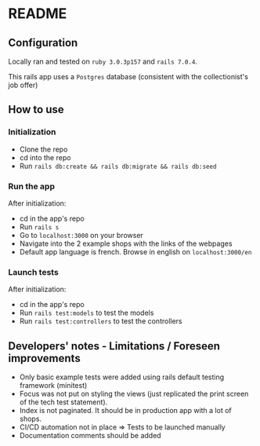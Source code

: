 # README
## Configuration
Locally ran and tested on `ruby 3.0.3p157` and `rails 7.0.4`.

This rails app uses a `Postgres` database (consistent with the collectionist's job offer)
## How to use
### Initialization
- Clone the repo
- cd into the repo
- Run `rails db:create && rails db:migrate && rails db:seed`

### Run the app
After initialization:
- cd in the app's repo
- Run `rails s`
- Go to `localhost:3000` on your browser
- Navigate into the 2 example shops with the links of the webpages
- Default app language is french. Browse in english on `localhost:3000/en`

### Launch tests
After initialization:
- cd in the app's repo
- Run `rails test:models` to test the models
- Run `rails test:controllers` to test the controllers

## Developers' notes - Limitations / Foreseen improvements
- Only basic example tests were added using rails default testing framework (minitest)
- Focus was not put on styling the views (just replicated the print screen of the tech test statement).
- Index is not paginated. It should be in production app with a lot of shops.
- CI/CD automation not in place => Tests to be launched manually
- Documentation comments should be added
